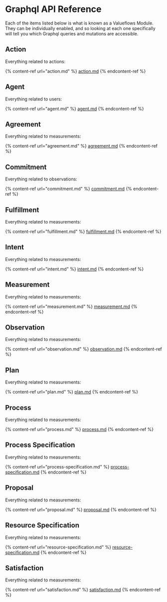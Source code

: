 # Graphql API Reference

Each of the items listed below is what is known as a Valueflows Module. They can be individually enabled, and so looking at each one specifically will tell you which Graphql queries and mutations are accessible.

## Action

Everything related to actions:

{% content-ref url="action.md" %}
[action.md](action.md)
{% endcontent-ref %}

## Agent

Everything related to users:

{% content-ref url="agent.md" %}
[agent.md](agent.md)
{% endcontent-ref %}

## Agreement

Everything related to measurements:

{% content-ref url="agreement.md" %}
[agreement.md](agreement.md)
{% endcontent-ref %}

## Commitment

Everything related to observations:

{% content-ref url="commitment.md" %}
[commitment.md](commitment.md)
{% endcontent-ref %}

## Fulfillment

Everything related to measurements:

{% content-ref url="fulfillment.md" %}
[fulfillment.md](fulfillment.md)
{% endcontent-ref %}

## Intent

Everything related to measurements:

{% content-ref url="intent.md" %}
[intent.md](intent.md)
{% endcontent-ref %}

## Measurement

Everything related to measurements:

{% content-ref url="measurement.md" %}
[measurement.md](measurement.md)
{% endcontent-ref %}

## Observation

Everything related to measurements:

{% content-ref url="observation.md" %}
[observation.md](observation.md)
{% endcontent-ref %}

## Plan

Everything related to measurements:

{% content-ref url="plan.md" %}
[plan.md](plan.md)
{% endcontent-ref %}

## Process

Everything related to measurements:

{% content-ref url="process.md" %}
[process.md](process.md)
{% endcontent-ref %}

## Process Specification

Everything related to measurements:

{% content-ref url="process-specification.md" %}
[process-specification.md](process-specification.md)
{% endcontent-ref %}

## Proposal

Everything related to measurements:

{% content-ref url="proposal.md" %}
[proposal.md](proposal.md)
{% endcontent-ref %}

## Resource Specification

Everything related to measurements:

{% content-ref url="resource-specification.md" %}
[resource-specification.md](resource-specification.md)
{% endcontent-ref %}

## Satisfaction

Everything related to measurements:

{% content-ref url="satisfaction.md" %}
[satisfaction.md](satisfaction.md)
{% endcontent-ref %}

